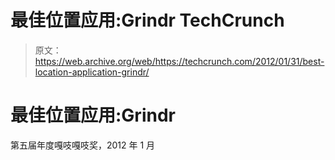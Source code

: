 # 最佳位置应用:Grindr TechCrunch

> 原文：<https://web.archive.org/web/https://techcrunch.com/2012/01/31/best-location-application-grindr/>

# 最佳位置应用:Grindr

第五届年度嘎吱嘎吱奖，2012 年 1 月